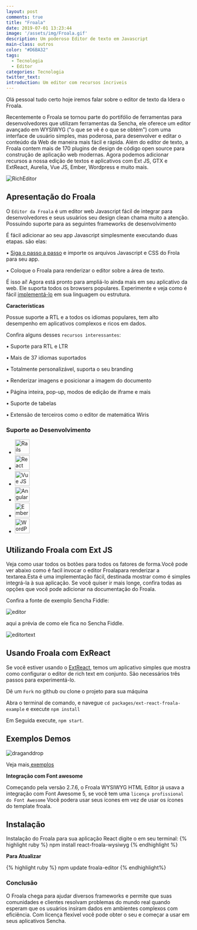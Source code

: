 ```yaml
---
layout: post
comments: true
title: "Froala"
date: 2019-07-01 13:23:44
image: '/assets/img/Froala.gif'
description: Um poderoso Editor de texto em Javascript 
main-class: outros
color: "#D6BA32"
tags:
  - Tecnologia
  - Editor
categories: Tecnologia
twitter_text:
introduction: Um editor com recursos íncriveis
---
```


Olá pessoal tudo certo hoje iremos falar sobre o editor de texto da Idera o Froala.

Recentemente o Froala se tornou parte do portifólio de ferramentas para desenvolvedores que utilizam ferramentas da Sencha, ele oferece um editor avançado em WYSIWYG ("o que se vê é o que se obtém") com uma interface de usuário simples, mas poderosa, para desenvolver e editar o conteúdo da Web de maneira mais fácil e rápida. Além do editor de texto, a Froala contem mais de 170 plugins de design de código open source para construção de aplicação web modernas. Agora podemos adicionar recursos a nossa edição de textos e aplicativos com Ext JS, GTX e ExtReact, Aurelia, Vue JS, Ember, Wordpress e muito mais.

<img src="https://res.cloudinary.com/dkwsuycgn/image/upload/v1564424147/Froala_qet5sb.png" title="Editor incrivel" alt="RichEditor" class="responsive1"/>

## Apresentação do Froala

O `Editor da Froala` é um editor web Javascript fácil de integrar para desenvolvedores e seus usuários seu design clean chama muito a atenção. Possuindo suporte para as seguintes frameworks de desenvolvimento


É fácil adicionar ao seu app Javascript simplesmente executando duas etapas. são elas:

• <a href="https://www.froala.com/wysiwyg-editor/docs/overview" alt="stepbystep" target="_blank"> Siga o passo a passo</a> e importe os arquivos Javascript e CSS do Frola para seu app.

• Coloque o Froala para renderizar o editor sobre a área de texto.

É isso aí! Agora está pronto para ampliá-lo ainda mais em seu aplicativo da web. Ele suporta todos os browsers populares. Experimente e veja como é fácil <a href="https://www.froala.com/wysiwyg-editor/docs/overview" target="_blank"> implementá-lo</a> em sua linguagem ou estrutura.

**Características**

Possue suporte a RTL e a todos os idiomas populares, tem alto desempenho em aplicativos complexos e ricos em dados.

Confira alguns desses `recursos interessantes`:

• Suporte para RTL e LTR

• Mais de 37 idiomas suportados

• Totalmente personalizável, suporta o seu branding

• Renderizar imagens e posicionar a imagem do documento

• Página inteira, pop-up, modos de edição de iframe e mais

• Suporte de tabelas

• Extensão de terceiros como o editor de matemática Wiris

### Suporte ao Desenvolvimento

<nav id="main-menu">
     <ul class="nav-bar">
          <li class="nav-button-home"><img alt= "Rails" src="https://cdn0.froala.com/assets/editor/docs/frameworks/rails-a71387e85bb660c64825aded407af3e9.svg" style=" height: 40px;">
</li>
          <li class="nav-button-services"><img alt="React JS" src="https://cdn0.froala.com/assets/editor/docs/frameworks/react-3e14643c63cb2022d990942701393845.svg" style="height: 40px;"></li>
          <li class="nav-button-products"><img alt="Vue JS" src="https://cdn0.froala.com/assets/editor/docs/frameworks/vue-8052d819d4e90761b34287eb761cc5b2.svg" style="height: 40px;"></li>
        <li class="nav-button-products"><img alt="Angular2" src="https://cdn0.froala.com/assets/editor/docs/frameworks/angular2-7b084844582b868abec6b010bd5848a0.svg" style="height: 40px;"></li>
       <li class="nav-button-products"><img alt="Ember" src="https://cdn0.froala.com/assets/editor/docs/frameworks/ember-0a45e6e0fcc6a234d8fa5c38a9038841.svg" style=" height: 40px;">
</li>
     <li class="nav-button-products"><img alt="WordPress" src="https://cdn0.froala.com/assets/editor/docs/frameworks/wordpress-c08ea2a0d29650e967808eeb4a59987b.svg" style=" height: 40px;"></li>
     </ul>
</nav>

## Utilizando Froala com Ext JS

Veja como usar todos os botões para todos os fatores de forma.Você pode ver abaixo como é facil invocar o editor Froalapara renderizar a textarea.Esta é uma implementação fácil, destinada mostrar como é simples integrá-la à sua aplicação. Se você quiser ir mais longe, confira todas as opções que você pode adicionar na documentação do Froala.

Confira a fonte de exemplo Sencha Fiddle:

<img src="https://res.cloudinary.com/dkwsuycgn/image/upload/v1564424147/froalaextjs_isjatl.png" title="fonte exemplo" alt="editor" class="responsive1"/>

aqui a prévia de como ele fica no Sencha Fiddle.

<img src="https://res.cloudinary.com/dkwsuycgn/image/upload/v1564424146/fiddle_o52raz.png" title="Fiddle" alt="editortext" class="responsive1"/>

## Usando Froala com ExReact

Se você estiver usando o <a href="https://www.sencha.com/products/extreact/" target="_blank">ExtReact</a>, temos um aplicativo simples que mostra como configurar o editor de rich text em conjunto. São necessários três passos para experimentá-lo.

Dê um `Fork` no github ou clone o projeto para sua máquina

Abra o terminal de comando, e navegue `cd packages/ext-react-froala-example` e execute `npm install`

Em Seguida execute, `npm start`.

## Exemplos Demos

<img src="https://res.cloudinary.com/dkwsuycgn/image/upload/v1564496492/dragdrop_1_lplasj.gif" title="demo" alt="draganddrop" class="responsive1"/>

Veja mais<a href="https://www.froala.com/wysiwyg-editor/examples" target="_blank"> exemplos</a>

**Integração com Font awesome**

Começando pela versão 2.7.6, o Froala WYSIWYG HTML Editor já usava a integração com Font Awesome 5, se você tem uma `licença profissional do Font Awesome` Você podera usar seus icones em vez de usar os ícones do template froala.

## Instalação 

Instalação do Froala para sua aplicação React digite o em seu terminal:
{% highlight ruby %}
npm install react-froala-wysiwyg
{% endhighlight %}

**Para Atualizar**

{% highlight ruby %}
npm update froala-editor
{% endhighlight%}

### Conclusão

O Froala chega para ajudar diversos frameworks e permite que suas comunidades e clientes resolvam problemas do mundo real quando esperam que os usuários insiram dados em ambientes complexos com eficiência. Com licença flexível você pode obter o seu e começar a usar em seus aplicativos Sencha.
